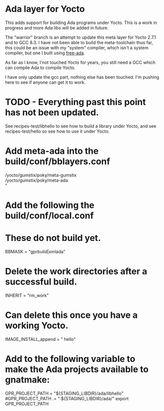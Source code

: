 # Ada layer for Yocto

This adds support for building Ada programs under Yocto. This is a work in
progress and more Ada libs will be added in future.

The "warrior" branch is an attempt to update this meta layer for Yocto 2.7.1 and
to GCC 8.3. I have not been able to build the meta-toolchain thus far,
this could be an issue with my "system" compiler, which isn't a system compiler,
but one I built using [free-ada](https://github.com/Lucretia/free-ada).

As far as I know, I'not touched Yocto for years, you still need a GCC which can
compile Ada to compile Yocto.

I have only update the gcc part, nothing else has been touched. I'm pushing here
to see if anyone can get it to work.

# TODO - Everything past this point has not been updated.

See recipes-test/libhello to see how to build a library under Yocto, and see
recipes-test/hello so see how to use it under Yocto.

# Add meta-ada into the build/conf/bblayers.conf

  <path-to>/yocto/gumstix/poky/meta-gumstix \
  <path-to>/yocto/gumstix/poky/meta-ada \
  "

# Add the following the build/conf/local.conf

# These do not build yet.
BBMASK = "gprbuild|xmlada"

# Delete the work directories after a successful build.
INHERIT = "rm_work"

# Can delete this once you have a working Yocto.
IMAGE_INSTALL_append = " hello"

# Add to the following variable to make the Ada projects available to gnatmake:
GPR_PROJECT_PATH = "${STAGING_LIBDIR}/ada/libhello"
#GPR_PROJECT_PATH .= ":${STAGING_LIBDIR}/ada/<project name>"
export GPR_PROJECT_PATH

